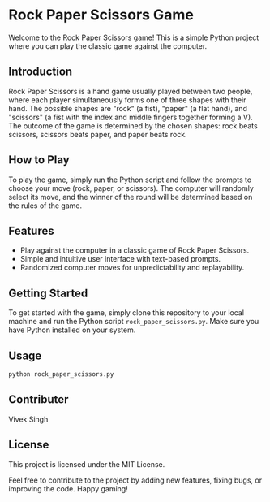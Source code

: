 # Rock Paper Scissors Game

Welcome to the Rock Paper Scissors game! This is a simple Python project where you can play the classic game against the computer.

## Introduction

Rock Paper Scissors is a hand game usually played between two people, where each player simultaneously forms one of three shapes with their hand. The possible shapes are "rock" (a fist), "paper" (a flat hand), and "scissors" (a fist with the index and middle fingers together forming a V). The outcome of the game is determined by the chosen shapes: rock beats scissors, scissors beats paper, and paper beats rock.

## How to Play

To play the game, simply run the Python script and follow the prompts to choose your move (rock, paper, or scissors). The computer will randomly select its move, and the winner of the round will be determined based on the rules of the game.

## Features

- Play against the computer in a classic game of Rock Paper Scissors.
- Simple and intuitive user interface with text-based prompts.
- Randomized computer moves for unpredictability and replayability.

## Getting Started

To get started with the game, simply clone this repository to your local machine and run the Python script `rock_paper_scissors.py`. Make sure you have Python installed on your system.

## Usage

 ```bash
python rock_paper_scissors.py
```

## Contributer
Vivek Singh

## License
This project is licensed under the MIT License.

Feel free to contribute to the project by adding new features, fixing bugs, or improving the code. Happy gaming!
